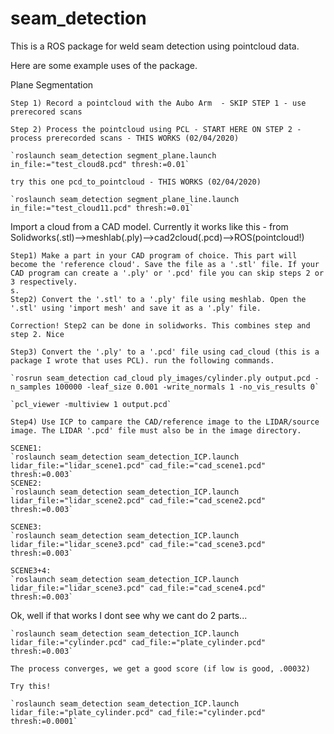 # seam_detection
This is a ROS package for weld seam detection using pointcloud data.

Here are some example uses of the package.

Plane Segmentation

    Step 1) Record a pointcloud with the Aubo Arm  - SKIP STEP 1 - use prerecored scans

    Step 2) Process the pointcloud using PCL - START HERE ON STEP 2 - process prerecorded scans - THIS WORKS (02/04/2020)

    `roslaunch seam_detection segment_plane.launch in_file:="test_cloud8.pcd" thresh:=0.01`

    try this one pcd_to_pointcloud - THIS WORKS (02/04/2020)

    `roslaunch seam_detection segment_plane_line.launch in_file:="test_cloud11.pcd" thresh:=0.01`


Import a cloud from a CAD model. Currently it works like this - from Solidworks(.stl)-->meshlab(.ply)-->cad2cloud(.pcd)-->ROS(pointcloud!)


    Step1) Make a part in your CAD program of choice. This part will become the 'reference cloud'. Save the file as a '.stl' file. If your CAD program can create a '.ply' or '.pcd' file you can skip steps 2 or 3 respectively.
    s.
    Step2) Convert the '.stl' to a '.ply' file using meshlab. Open the '.stl' using 'import mesh' and save it as a '.ply' file.

    Correction! Step2 can be done in solidworks. This combines step and step 2. Nice

    Step3) Convert the '.ply' to a '.pcd' file using cad_cloud (this is a package I wrote that uses PCL). run the following commands.

    `rosrun seam_detection cad_cloud ply_images/cylinder.ply output.pcd -n_samples 100000 -leaf_size 0.001 -write_normals 1 -no_vis_results 0`

    `pcl_viewer -multiview 1 output.pcd`

    Step4) Use ICP to campare the CAD/reference image to the LIDAR/source image. The LIDAR '.pcd' file must also be in the image directory.

    SCENE1:
    `roslaunch seam_detection seam_detection_ICP.launch lidar_file:="lidar_scene1.pcd" cad_file:="cad_scene1.pcd"  thresh:=0.003`
    SCENE2:
    `roslaunch seam_detection seam_detection_ICP.launch lidar_file:="lidar_scene2.pcd" cad_file:="cad_scene2.pcd"  thresh:=0.003`

    SCENE3:
    `roslaunch seam_detection seam_detection_ICP.launch lidar_file:="lidar_scene3.pcd" cad_file:="cad_scene3.pcd"  thresh:=0.003`

    SCENE3+4:
    `roslaunch seam_detection seam_detection_ICP.launch lidar_file:="lidar_scene3.pcd" cad_file:="cad_scene4.pcd"  thresh:=0.003`


Ok, well if that works I dont see why we cant do 2 parts...


    `roslaunch seam_detection seam_detection_ICP.launch lidar_file:="cylinder.pcd" cad_file:="plate_cylinder.pcd"  thresh:=0.003`

    The process converges, we get a good score (if low is good, .00032)

    Try this!

    `roslaunch seam_detection seam_detection_ICP.launch lidar_file:="plate_cylinder.pcd" cad_file:="cylinder.pcd"  thresh:=0.0001`
